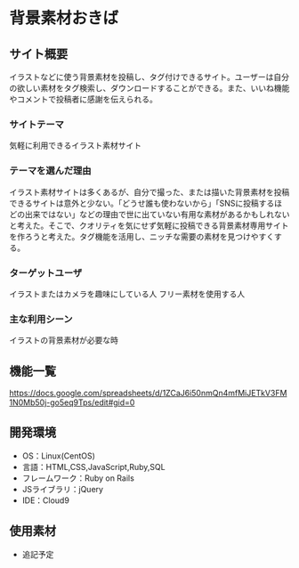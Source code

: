 # 背景素材おきば



## サイト概要

イラストなどに使う背景素材を投稿し、タグ付けできるサイト。ユーザーは自分の欲しい素材をタグ検索し、ダウンロードすることができる。また、いいね機能やコメントで投稿者に感謝を伝えられる。

### サイトテーマ

気軽に利用できるイラスト素材サイト

### テーマを選んだ理由

イラスト素材サイトは多くあるが、自分で撮った、または描いた背景素材を投稿できるサイトは意外と少ない。「どうせ誰も使わないから」「SNSに投稿するほどの出来ではない」などの理由で世に出ていない有用な素材があるかもしれないと考えた。そこで、クオリティを気にせず気軽に投稿できる背景素材専用サイトを作ろうと考えた。タグ機能を活用し、ニッチな需要の素材を見つけやすくする。

### ターゲットユーザ

イラストまたはカメラを趣味にしている人
フリー素材を使用する人

### 主な利用シーン

イラストの背景素材が必要な時

## 機能一覧

https://docs.google.com/spreadsheets/d/1ZCaJ6i50nmQn4mfMiJETkV3FM1N0Mb50j-go5eq9Tps/edit#gid=0

## 開発環境

- OS：Linux(CentOS)
- 言語：HTML,CSS,JavaScript,Ruby,SQL
- フレームワーク：Ruby on Rails
- JSライブラリ：jQuery
- IDE：Cloud9

## 使用素材

- 追記予定